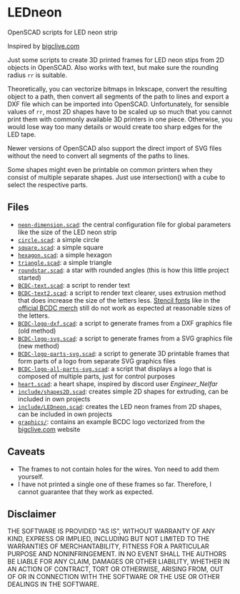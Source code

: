 # LEDneon
OpenSCAD scripts for LED neon strip

Inspired by [bigclive.com](http://bigclive.com/)

Just some scripts to create 3D printed frames for LED neon stips from 2D objects in OpenSCAD.
Also works with text, but make sure the rounding radius `rr` is suitable.

Theoretically, you can vectorize bitmaps in Inkscape, convert the resulting object to a path, then convert all segments of the path to lines and export a DXF file which can be imported into OpenSCAD. Unfortunately, for sensible values of `rr`, most 2D shapes have to be scaled up so much that you cannot print them with commonly available 3D printers in one piece. Otherwise, you would lose way too many details or would create too sharp edges for the LED tape.

Newer versions of OpenSCAD also support the direct import of SVG files without the need to convert all segments of the paths to lines.

Some shapes might even be printable on common printers when they consist of multiple separate shapes. Just use intersection() with a cube to select the respective parts.

## Files
- [`neon-dimension.scad`](neon-dimension.scad): the central configuration file for global parameters like the size of the LED neon strip
- [`circle.scad`](circle.scad): a simple circle
- [`square.scad`](square.scad): a simple square
- [`hexagon.scad`](hexagon.scad): a simple hexagon
- [`triangle.scad`](triangle.scad): a simple triangle
- [`roundstar.scad`](roundstar.scad): a star with rounded angles (this is how this little project started)
- [`BCDC-text.scad`](BCDC-text.scad): a script to render text
- [`BCDC-text2.scad`](BCDC-text2.scad): a script to render text clearer, uses extrusion method that does increase the size of the letters less. [Stencil fonts](https://fonts.google.com/?query=stencil) like in the [official BCDC merch](http://bigclive.com/merch.htm) still do not work as expected at reasonable sizes of the letters.
- [`BCDC-logo-dxf.scad`](BCDC-logo-dxf.scad): a script to generate frames from a DXF graphics file (old method)
- [`BCDC-logo-svg.scad`](BCDC-logo-svg.scad): a script to generate frames from a SVG graphics file (new method)
- [`BCDC-logo-parts-svg.scad`](BCDC-logo-parts-svg.scad): a script to generate 3D printable frames that form parts of a logo from separate SVG graphics files
- [`BCDC-logo-all-parts-svg.scad`](BCDC-logo-all-parts-svg.scad): a script that displays a logo that is composed of multiple parts, just for control purposes
- [`heart.scad`](heart.scad): a heart shape, inspired by discord user *Engineer_Nelfar*
- [`include/shapes2D.scad`](include/shapes2D.scad): creates simple 2D shapes for extruding, can be included in own projects
- [`include/LEDneon.scad`](include/LEDneon.scad): creates the LED neon frames from 2D shapes, can be included in own projects
- [`graphics/`](graphics/): contains an example BCDC logo vectorized from the [bigclive.com](http://bigclive.com/merch.htm) website

## Caveats
- The frames to not contain holes for the wires. Yon need to add them yourself.
- I have not printed a single one of these frames so far. Therefore, I cannot guarantee that they work as expected.

## Disclaimer
THE SOFTWARE IS PROVIDED "AS IS", WITHOUT WARRANTY OF ANY KIND,
EXPRESS OR IMPLIED, INCLUDING BUT NOT LIMITED TO THE WARRANTIES OF
MERCHANTABILITY, FITNESS FOR A PARTICULAR PURPOSE AND NONINFRINGEMENT.
IN NO EVENT SHALL THE AUTHORS BE LIABLE FOR ANY CLAIM, DAMAGES OR
OTHER LIABILITY, WHETHER IN AN ACTION OF CONTRACT, TORT OR OTHERWISE,
ARISING FROM, OUT OF OR IN CONNECTION WITH THE SOFTWARE OR THE USE OR
OTHER DEALINGS IN THE SOFTWARE.
